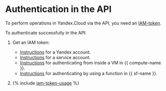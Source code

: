 # Authentication in the API

To perform operations in Yandex.Cloud via the API, you need an [IAM-token](../iam/concepts/authorization/iam-token.md).

To authenticate successfully in the API:

1. Get an IAM token:
    * [Instructions](../iam/operations/iam-token/create.md) for a Yandex account.
    * [Instructions](../iam/operations/iam-token/create-for-sa.md) for a service account.
    * [Instructions](../compute/operations/vm-connect/auth-inside-vm.md) for authenticating from inside a VM in {{ compute-name }}.
    * [Instructions](../functions/operations/function-sa.md) for authenticating by using a function in {{ sf-name }}.

2. {% include [iam-token-usage](iam-token-usage.md) %}

